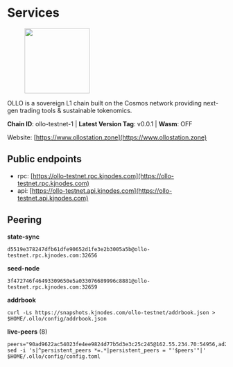 # Services

<figure><img src="https://raw.githubusercontent.com/kj89/testnet_manuals/main/pingpub/logos/ollo.png" width="150" alt=""><figcaption></figcaption></figure>

OLLO is a sovereign L1 chain built on the Cosmos network providing  next-gen trading tools & sustainable tokenomics.

**Chain ID**: ollo-testnet-1 | **Latest Version Tag**: v0.0.1 | **Wasm**: OFF

Website: [https://www.ollostation.zone](https://www.ollostation.zone)


## Public endpoints

* rpc: [https://ollo-testnet.rpc.kjnodes.com](https://ollo-testnet.rpc.kjnodes.com)
* api: [https://ollo-testnet.api.kjnodes.com](https://ollo-testnet.api.kjnodes.com)

## Peering

**state-sync**

```
d5519e378247dfb61dfe90652d1fe3e2b3005a5b@ollo-testnet.rpc.kjnodes.com:32656
```

**seed-node**

```
3f472746f46493309650e5a033076689996c8881@ollo-testnet.rpc.kjnodes.com:32659
```

**addrbook**
```
curl -Ls https://snapshots.kjnodes.com/ollo-testnet/addrbook.json > $HOME/.ollo/config/addrbook.json
```

**live-peers** (8)
```
peers="90ad9622ac54023fe4ee9824d77b5d3e3c25c245@162.55.234.70:54956,ad2b0a3dfdd52bb4de8624b6b378638815f8e64b@65.109.90.178:18156,d6c5ff021b091a1fd93b9f811cf7fca0d31e8510@65.108.238.61:46656,d5519e378247dfb61dfe90652d1fe3e2b3005a5b@65.109.68.190:32656,76035e4e4afa5d7e560c57f27bb147504cf33dac@35.228.89.235:26656,ab9ce6d100fd9fee4b0da8ad54d20e825e21e93a@188.166.178.146:26656,e5f7aed51914aa6a841535ee5760e0042524e297@188.166.181.125:26656,ee0e8fabb1b7d0511a2733b62ac68a7919896c5a@212.8.240.13:32656"
sed -i 's|^persistent_peers *=.*|persistent_peers = "'$peers'"|' $HOME/.ollo/config/config.toml
```
